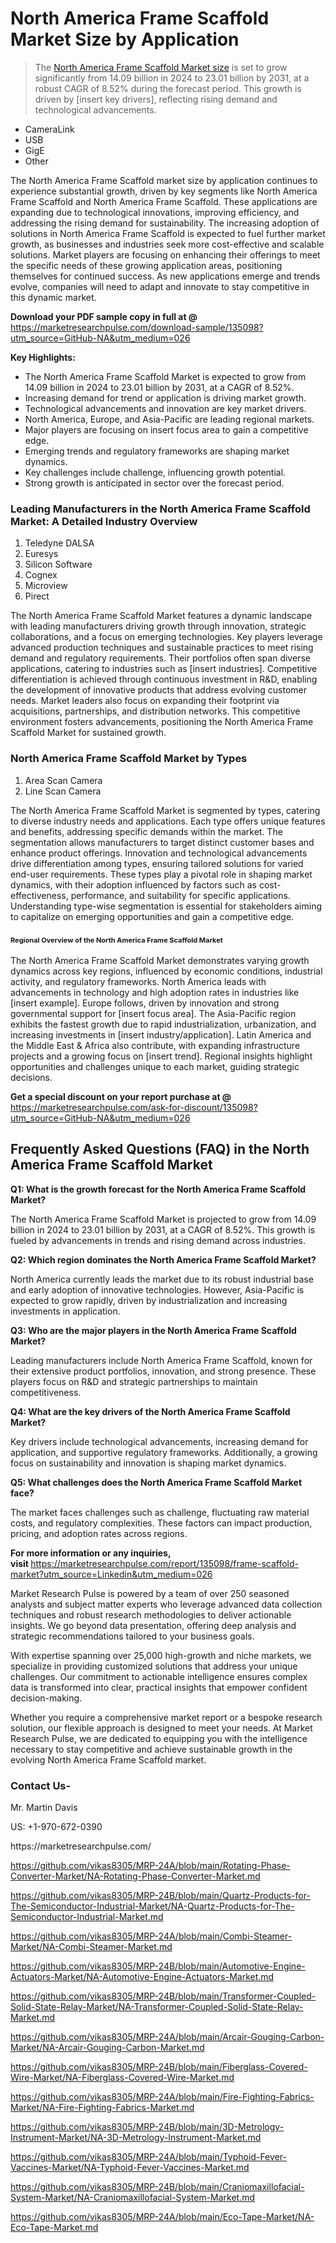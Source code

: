 <h1>North America Frame Scaffold Market&nbsp;Size by Application</h1><blockquote><p>The <a href="https://marketresearchpulse.com/download-sample/135098?utm_source=GitHub-NA&amp;utm_medium=026">North America Frame Scaffold Market size</a> is set to grow significantly from 14.09 billion in 2024 to 23.01 billion by 2031, at a robust CAGR of 8.52% during the forecast period. This growth is driven by [insert key drivers], reflecting rising demand and technological advancements.</p></blockquote><ul><li>CameraLink<li> USB<li> GigE<li> Other</li></ul><p>The North America Frame Scaffold market size by application continues to experience substantial growth, driven by key segments like North America Frame Scaffold and North America Frame Scaffold. These applications are expanding due to technological innovations, improving efficiency, and addressing the rising demand for sustainability. The increasing adoption of solutions in North America Frame Scaffold is expected to fuel further market growth, as businesses and industries seek more cost-effective and scalable solutions. Market players are focusing on enhancing their offerings to meet the specific needs of these growing application areas, positioning themselves for continued success. As new applications emerge and trends evolve, companies will need to adapt and innovate to stay competitive in this dynamic market.</p><p><strong>Download your PDF sample copy in full at @ </strong><a href="https://marketresearchpulse.com/download-sample/135098?utm_source=GitHub-NA&amp;utm_medium=026">https://marketresearchpulse.com/download-sample/135098?utm_source=GitHub-NA&amp;utm_medium=026</a></p><p><strong>Key Highlights: </strong></p><ul><li>The North America Frame Scaffold Market is expected to grow from 14.09 billion in 2024 to 23.01 billion by 2031, at a CAGR of 8.52%.</li><li>Increasing demand for trend or application is driving market growth.</li><li>Technological advancements and innovation are key market drivers.</li><li>North America, Europe, and Asia-Pacific are leading regional markets.</li><li>Major players are focusing on insert focus area to gain a competitive edge.</li><li>Emerging trends and regulatory frameworks are shaping market dynamics.</li><li>Key challenges include challenge, influencing growth potential.</li><li>Strong growth is anticipated in sector over the forecast period.</li></ul><h3>Leading Manufacturers in the North America Frame Scaffold Market: A Detailed Industry Overview</h3><ol><li>Teledyne DALSA</li><li>Euresys</li><li>Silicon Software</li><li>Cognex</li><li>Microview</li><li>Pirect</li></ol><div class="flex max-w-full flex-col flex-grow"><div class="min-h-8 text-message flex w-full flex-col items-end gap-2 whitespace-normal break-words [.text-message+&amp;]:mt-5" dir="auto" data-message-author-role="assistant" data-message-id="fd8432e4-4910-450d-b182-61b7bfb0a01f" data-message-model-slug="gpt-4o"><div class="flex w-full flex-col gap-1 empty:hidden first:pt-[3px]"><div class="markdown prose w-full break-words dark:prose-invert light"><p>The North America Frame Scaffold Market features a dynamic landscape with leading manufacturers driving growth through innovation, strategic collaborations, and a focus on emerging technologies. Key players leverage advanced production techniques and sustainable practices to meet rising demand and regulatory requirements. Their portfolios often span diverse applications, catering to industries such as [insert industries]. Competitive differentiation is achieved through continuous investment in R&amp;D, enabling the development of innovative products that address evolving customer needs. Market leaders also focus on expanding their footprint via acquisitions, partnerships, and distribution networks. This competitive environment fosters advancements, positioning the North America Frame Scaffold Market for sustained growth.</p></div></div></div></div><h3>North America Frame Scaffold Market by Types</h3><ol><li>Area Scan Camera<li> Line Scan Camera</li></ol><div class="flex max-w-full flex-col flex-grow"><div class="min-h-8 text-message flex w-full flex-col items-end gap-2 whitespace-normal break-words [.text-message+&amp;]:mt-5" dir="auto" data-message-author-role="assistant" data-message-id="084470be-0bb7-4664-bddf-5156b4f41249" data-message-model-slug="gpt-4o-mini"><div class="flex w-full flex-col gap-1 empty:hidden first:pt-[3px]"><div class="markdown prose w-full break-words dark:prose-invert light"><p>The North America Frame Scaffold Market is segmented by types, catering to diverse industry needs and applications. Each type offers unique features and benefits, addressing specific demands within the market. The segmentation allows manufacturers to target distinct customer bases and enhance product offerings. Innovation and technological advancements drive differentiation among types, ensuring tailored solutions for varied end-user requirements. These types play a pivotal role in shaping market dynamics, with their adoption influenced by factors such as cost-effectiveness, performance, and suitability for specific applications. Understanding type-wise segmentation is essential for stakeholders aiming to capitalize on emerging opportunities and gain a competitive edge.</p></div></div></div></div><h3><span style="font-size: 11px;">Regional Overview of the North America Frame Scaffold Market</span></h3><div class="flex max-w-full flex-col flex-grow"><div class="min-h-8 text-message flex w-full flex-col items-end gap-2 whitespace-normal break-words [.text-message+&amp;]:mt-5" dir="auto" data-message-author-role="assistant" data-message-id="e9038762-ce64-4e30-91c9-9bd413514231" data-message-model-slug="gpt-4o-mini"><div class="flex w-full flex-col gap-1 empty:hidden first:pt-[3px]"><div class="markdown prose w-full break-words dark:prose-invert light"><p>The North America Frame Scaffold Market demonstrates varying growth dynamics across key regions, influenced by economic conditions, industrial activity, and regulatory frameworks. North America leads with advancements in technology and high adoption rates in industries like [insert example]. Europe follows, driven by innovation and strong governmental support for [insert focus area]. The Asia-Pacific region exhibits the fastest growth due to rapid industrialization, urbanization, and increasing investments in [insert industry/application]. Latin America and the Middle East &amp; Africa also contribute, with expanding infrastructure projects and a growing focus on [insert trend]. Regional insights highlight opportunities and challenges unique to each market, guiding strategic decisions.</p></div></div></div></div><p><strong>Get a special discount on your report purchase at @ </strong><a href="https://marketresearchpulse.com/ask-for-discount/135098?utm_source=GitHub-NA&amp;utm_medium=026">https://marketresearchpulse.com/ask-for-discount/135098?utm_source=GitHub-NA&amp;utm_medium=026</a></p><h2>Frequently Asked Questions (FAQ) in the North America Frame Scaffold Market</h2><p><strong>Q1: What is the growth forecast for the North America Frame Scaffold Market?</strong></p><p>The North America Frame Scaffold Market is projected to grow from 14.09 billion in 2024 to 23.01 billion by 2031, at a CAGR of 8.52%. This growth is fueled by advancements in trends and rising demand across industries.</p><p><strong>Q2: Which region dominates the North America Frame Scaffold Market?</strong></p><p>North America currently leads the market due to its robust industrial base and early adoption of innovative technologies. However, Asia-Pacific is expected to grow rapidly, driven by industrialization and increasing investments in application.</p><p><strong>Q3: Who are the major players in the North America Frame Scaffold Market?</strong></p><p>Leading manufacturers include North America Frame Scaffold, known for their extensive product portfolios, innovation, and strong presence. These players focus on R&amp;D and strategic partnerships to maintain competitiveness.</p><p><strong>Q4: What are the key drivers of the North America Frame Scaffold Market?</strong></p><p>Key drivers include technological advancements, increasing demand for application, and supportive regulatory frameworks. Additionally, a growing focus on sustainability and innovation is shaping market dynamics.</p><p><strong>Q5: What challenges does the North America Frame Scaffold Market face?</strong></p><p>The market faces challenges such as challenge, fluctuating raw material costs, and regulatory complexities. These factors can impact production, pricing, and adoption rates across regions.</p><p><strong>For more information or any inquiries, visit&nbsp;</strong><a href="https://marketresearchpulse.com/report/135098/frame-scaffold-market?utm_source=Linkedin&utm_medium=026">https://marketresearchpulse.com/report/135098/frame-scaffold-market?utm_source=Linkedin&utm_medium=026</a></p><p>Market Research Pulse is powered by a team of over 250 seasoned analysts and subject matter experts who leverage advanced data collection techniques and robust research methodologies to deliver actionable insights. We go beyond data presentation, offering deep analysis and strategic recommendations tailored to your business goals.</p><p>With expertise spanning over 25,000 high-growth and niche markets, we specialize in providing customized solutions that address your unique challenges. Our commitment to actionable intelligence ensures complex data is transformed into clear, practical insights that empower confident decision-making.</p><p>Whether you require a comprehensive market report or a bespoke research solution, our flexible approach is designed to meet your needs. At Market Research Pulse, we are dedicated to equipping you with the intelligence necessary to stay competitive and achieve sustainable growth in the evolving North America Frame Scaffold market.</p><h3><strong>Contact Us-</strong></h3><p>Mr. Martin Davis</p><p>US: +1-970-672-0390</p><p>https://marketresearchpulse.com/</p><p><a href="https://github.com/vikas8305/MRP-24A/blob/main/Rotating-Phase-Converter-Market/NA-Rotating-Phase-Converter-Market.md">https://github.com/vikas8305/MRP-24A/blob/main/Rotating-Phase-Converter-Market/NA-Rotating-Phase-Converter-Market.md</a></p><p><a href="https://github.com/vikas8305/MRP-24B/blob/main/Quartz-Products-for-The-Semiconductor-Industrial-Market/NA-Quartz-Products-for-The-Semiconductor-Industrial-Market.md">https://github.com/vikas8305/MRP-24B/blob/main/Quartz-Products-for-The-Semiconductor-Industrial-Market/NA-Quartz-Products-for-The-Semiconductor-Industrial-Market.md</a></p><p><a href="https://github.com/vikas8305/MRP-24A/blob/main/Combi-Steamer-Market/NA-Combi-Steamer-Market.md">https://github.com/vikas8305/MRP-24A/blob/main/Combi-Steamer-Market/NA-Combi-Steamer-Market.md</a></p><p><a href="https://github.com/vikas8305/MRP-24B/blob/main/Automotive-Engine-Actuators-Market/NA-Automotive-Engine-Actuators-Market.md">https://github.com/vikas8305/MRP-24B/blob/main/Automotive-Engine-Actuators-Market/NA-Automotive-Engine-Actuators-Market.md</a></p><p><a href="https://github.com/vikas8305/MRP-24B/blob/main/Transformer-Coupled-Solid-State-Relay-Market/NA-Transformer-Coupled-Solid-State-Relay-Market.md">https://github.com/vikas8305/MRP-24B/blob/main/Transformer-Coupled-Solid-State-Relay-Market/NA-Transformer-Coupled-Solid-State-Relay-Market.md</a></p><p><a href="https://github.com/vikas8305/MRP-24A/blob/main/Arcair-Gouging-Carbon-Market/NA-Arcair-Gouging-Carbon-Market.md">https://github.com/vikas8305/MRP-24A/blob/main/Arcair-Gouging-Carbon-Market/NA-Arcair-Gouging-Carbon-Market.md</a></p><p><a href="https://github.com/vikas8305/MRP-24B/blob/main/Fiberglass-Covered-Wire-Market/NA-Fiberglass-Covered-Wire-Market.md">https://github.com/vikas8305/MRP-24B/blob/main/Fiberglass-Covered-Wire-Market/NA-Fiberglass-Covered-Wire-Market.md</a></p><p><a href="https://github.com/vikas8305/MRP-24A/blob/main/Fire-Fighting-Fabrics-Market/NA-Fire-Fighting-Fabrics-Market.md">https://github.com/vikas8305/MRP-24A/blob/main/Fire-Fighting-Fabrics-Market/NA-Fire-Fighting-Fabrics-Market.md</a></p><p><a href="https://github.com/vikas8305/MRP-24B/blob/main/3D-Metrology-Instrument-Market/NA-3D-Metrology-Instrument-Market.md">https://github.com/vikas8305/MRP-24B/blob/main/3D-Metrology-Instrument-Market/NA-3D-Metrology-Instrument-Market.md</a></p><p><a href="https://github.com/vikas8305/MRP-24A/blob/main/Typhoid-Fever-Vaccines-Market/NA-Typhoid-Fever-Vaccines-Market.md">https://github.com/vikas8305/MRP-24A/blob/main/Typhoid-Fever-Vaccines-Market/NA-Typhoid-Fever-Vaccines-Market.md</a></p><p><a href="https://github.com/vikas8305/MRP-24B/blob/main/Craniomaxillofacial-System-Market/NA-Craniomaxillofacial-System-Market.md">https://github.com/vikas8305/MRP-24B/blob/main/Craniomaxillofacial-System-Market/NA-Craniomaxillofacial-System-Market.md</a></p><p><a href="https://github.com/vikas8305/MRP-24A/blob/main/Eco-Tape-Market/NA-Eco-Tape-Market.md">https://github.com/vikas8305/MRP-24A/blob/main/Eco-Tape-Market/NA-Eco-Tape-Market.md</a></p>
